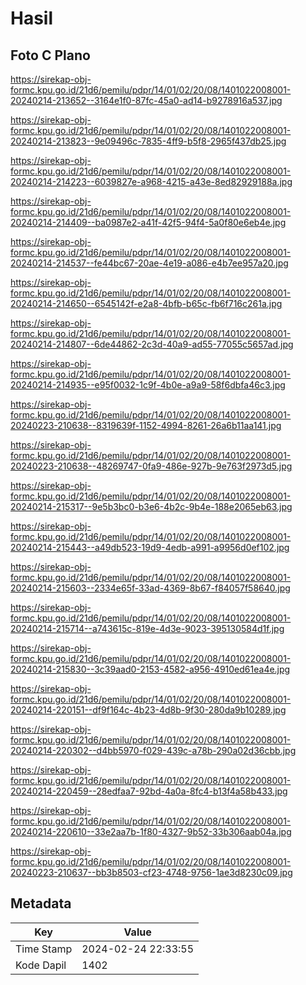 # Hasil

## Foto C Plano

https://sirekap-obj-formc.kpu.go.id/21d6/pemilu/pdpr/14/01/02/20/08/1401022008001-20240214-213652--3164e1f0-87fc-45a0-ad14-b9278916a537.jpg

https://sirekap-obj-formc.kpu.go.id/21d6/pemilu/pdpr/14/01/02/20/08/1401022008001-20240214-213823--9e09496c-7835-4ff9-b5f8-2965f437db25.jpg

https://sirekap-obj-formc.kpu.go.id/21d6/pemilu/pdpr/14/01/02/20/08/1401022008001-20240214-214223--6039827e-a968-4215-a43e-8ed82929188a.jpg

https://sirekap-obj-formc.kpu.go.id/21d6/pemilu/pdpr/14/01/02/20/08/1401022008001-20240214-214409--ba0987e2-a41f-42f5-94f4-5a0f80e6eb4e.jpg

https://sirekap-obj-formc.kpu.go.id/21d6/pemilu/pdpr/14/01/02/20/08/1401022008001-20240214-214537--fe44bc67-20ae-4e19-a086-e4b7ee957a20.jpg

https://sirekap-obj-formc.kpu.go.id/21d6/pemilu/pdpr/14/01/02/20/08/1401022008001-20240214-214650--6545142f-e2a8-4bfb-b65c-fb6f716c261a.jpg

https://sirekap-obj-formc.kpu.go.id/21d6/pemilu/pdpr/14/01/02/20/08/1401022008001-20240214-214807--6de44862-2c3d-40a9-ad55-77055c5657ad.jpg

https://sirekap-obj-formc.kpu.go.id/21d6/pemilu/pdpr/14/01/02/20/08/1401022008001-20240214-214935--e95f0032-1c9f-4b0e-a9a9-58f6dbfa46c3.jpg

https://sirekap-obj-formc.kpu.go.id/21d6/pemilu/pdpr/14/01/02/20/08/1401022008001-20240223-210638--8319639f-1152-4994-8261-26a6b11aa141.jpg

https://sirekap-obj-formc.kpu.go.id/21d6/pemilu/pdpr/14/01/02/20/08/1401022008001-20240223-210638--48269747-0fa9-486e-927b-9e763f2973d5.jpg

https://sirekap-obj-formc.kpu.go.id/21d6/pemilu/pdpr/14/01/02/20/08/1401022008001-20240214-215317--9e5b3bc0-b3e6-4b2c-9b4e-188e2065eb63.jpg

https://sirekap-obj-formc.kpu.go.id/21d6/pemilu/pdpr/14/01/02/20/08/1401022008001-20240214-215443--a49db523-19d9-4edb-a991-a9956d0ef102.jpg

https://sirekap-obj-formc.kpu.go.id/21d6/pemilu/pdpr/14/01/02/20/08/1401022008001-20240214-215603--2334e65f-33ad-4369-8b67-f84057f58640.jpg

https://sirekap-obj-formc.kpu.go.id/21d6/pemilu/pdpr/14/01/02/20/08/1401022008001-20240214-215714--a743615c-819e-4d3e-9023-395130584d1f.jpg

https://sirekap-obj-formc.kpu.go.id/21d6/pemilu/pdpr/14/01/02/20/08/1401022008001-20240214-215830--3c39aad0-2153-4582-a956-4910ed61ea4e.jpg

https://sirekap-obj-formc.kpu.go.id/21d6/pemilu/pdpr/14/01/02/20/08/1401022008001-20240214-220151--df9f164c-4b23-4d8b-9f30-280da9b10289.jpg

https://sirekap-obj-formc.kpu.go.id/21d6/pemilu/pdpr/14/01/02/20/08/1401022008001-20240214-220302--d4bb5970-f029-439c-a78b-290a02d36cbb.jpg

https://sirekap-obj-formc.kpu.go.id/21d6/pemilu/pdpr/14/01/02/20/08/1401022008001-20240214-220459--28edfaa7-92bd-4a0a-8fc4-b13f4a58b433.jpg

https://sirekap-obj-formc.kpu.go.id/21d6/pemilu/pdpr/14/01/02/20/08/1401022008001-20240214-220610--33e2aa7b-1f80-4327-9b52-33b306aab04a.jpg

https://sirekap-obj-formc.kpu.go.id/21d6/pemilu/pdpr/14/01/02/20/08/1401022008001-20240223-210637--bb3b8503-cf23-4748-9756-1ae3d8230c09.jpg


## Metadata

| Key        | Value               |
| ---------- | ------------------- |
| Time Stamp | 2024-02-24 22:33:55 |
| Kode Dapil | 1402                |



